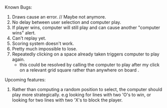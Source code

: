 Known Bugs:

1. Draws cause an error. // Maybe not anymore.
2. No delay between user selection and computer play.
3. If player wins, computer will still play and can cause another "computer wins" alert.
4. Can't replay yet.
5. Scoring system doesn't work.
6. Pretty much impossible to lose.
7. Repeatedly clicking on a space already taken triggers computer to play again.
    - this could be resolved by calling the computer to play after my click on a relevant grid square rather than anywhere on board
.



Upcoming features:
1. Rather than computing a random position to select, the computer should play more strategically. e.g looking for lines with two 'O's to win, or looking for two lines with two 'X's to block the player.